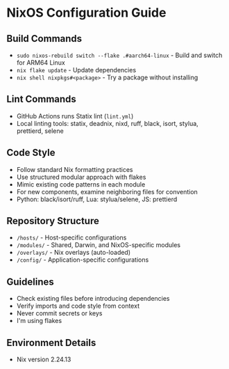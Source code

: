 # NixOS Configuration Guide

## Build Commands
- `sudo nixos-rebuild switch --flake .#aarch64-linux` - Build and switch for ARM64 Linux
- `nix flake update` - Update dependencies
- `nix shell nixpkgs#<package>` - Try a package without installing

## Lint Commands
- GitHub Actions runs Statix lint (`lint.yml`)
- Local linting tools: statix, deadnix, nixd, ruff, black, isort, stylua, prettierd, selene

## Code Style
- Follow standard Nix formatting practices
- Use structured modular approach with flakes
- Mimic existing code patterns in each module
- For new components, examine neighboring files for convention
- Python: black/isort/ruff, Lua: stylua/selene, JS: prettierd

## Repository Structure
- `/hosts/` - Host-specific configurations
- `/modules/` - Shared, Darwin, and NixOS-specific modules
- `/overlays/` - Nix overlays (auto-loaded)
- `/config/` - Application-specific configurations

## Guidelines
- Check existing files before introducing dependencies
- Verify imports and code style from context
- Never commit secrets or keys
- I'm using flakes

## Environment Details
- Nix version 2.24.13
